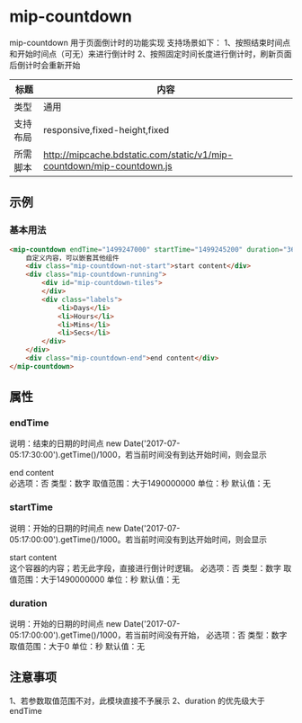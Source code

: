 # mip-countdown

mip-countdown 用于页面倒计时的功能实现
支持场景如下：
	1、按照结束时间点和开始时间点（可无）来进行倒计时
	2、按照固定时间长度进行倒计时，刷新页面后倒计时会重新开始

标题|内容
----|----
类型|通用
支持布局|responsive,fixed-height,fixed
所需脚本|http://mipcache.bdstatic.com/static/v1/mip-countdown/mip-countdown.js

## 示例

### 基本用法
```html
<mip-countdown endTime="1499247000" startTime="1499245200" duration="3600">
    自定义内容，可以嵌套其他组件
    <div class="mip-countdown-not-start">start content</div>
    <div class="mip-countdown-running">
    	<div id="mip-countdown-tiles">
    	</div>
    	<div class="labels">
	    	<li>Days</li>
	    	<li>Hours</li>
	    	<li>Mins</li>
	    	<li>Secs</li>
	  	</div>
    </div>
    <div class="mip-countdown-end">end content</div>
</mip-countdown>
```

## 属性

### endTime

说明：结束的日期的时间点 new Date('2017-07-05:17:30:00').getTime()/1000，若当前时间没有到达开始时间，则会显示<div class="mip-countdown-end">end content</div>
必选项：否
类型：数字
取值范围：大于1490000000
单位：秒
默认值：无

### startTime

说明：开始的日期的时间点 new Date('2017-07-05:17:00:00').getTime()/1000。若当前时间没有到达开始时间，则会显示<div class="mip-countdown-not-start">start content</div> 这个容器的内容；若无此字段，直接进行倒计时逻辑。
必选项：否
类型：数字
取值范围：大于1490000000
单位：秒
默认值：无

### duration

说明：开始的日期的时间点 new Date('2017-07-05:17:00:00').getTime()/1000，若当前时间没有开始，
必选项：否
类型：数字
取值范围：大于0
单位：秒
默认值：无

## 注意事项
1、若参数取值范围不对，此模块直接不予展示
2、duration 的优先级大于 endTime



